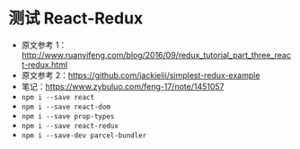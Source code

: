 # 测试 React-Redux
- 原文参考 1：http://www.ruanyifeng.com/blog/2016/09/redux_tutorial_part_three_react-redux.html
- 原文参考 2：https://github.com/jackielii/simplest-redux-example
- 笔记：https://www.zybuluo.com/feng-17/note/1451057
- `npm i --save react`
- `npm i --save react-dom`
- `npm i --save prop-types`
- `npm i --save react-redux`
- `npm i --save-dev parcel-bundler`